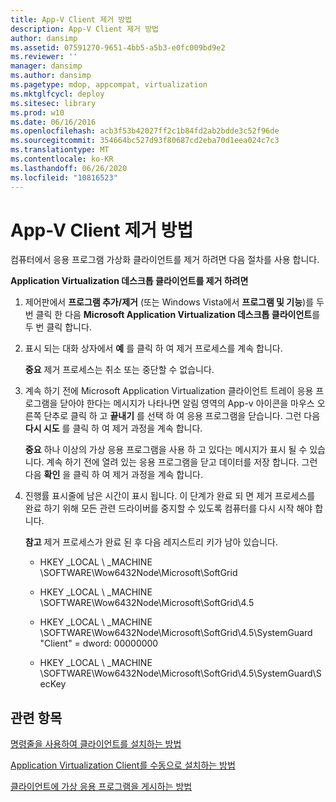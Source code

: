 ```yaml
---
title: App-V Client 제거 방법
description: App-V Client 제거 방법
author: dansimp
ms.assetid: 07591270-9651-4bb5-a5b3-e0fc009bd9e2
ms.reviewer: ''
manager: dansimp
ms.author: dansimp
ms.pagetype: mdop, appcompat, virtualization
ms.mktglfcycl: deploy
ms.sitesec: library
ms.prod: w10
ms.date: 06/16/2016
ms.openlocfilehash: acb3f53b42027ff2c1b84fd2ab2bdde3c52f96de
ms.sourcegitcommit: 354664bc527d93f80687cd2eba70d1eea024c7c3
ms.translationtype: MT
ms.contentlocale: ko-KR
ms.lasthandoff: 06/26/2020
ms.locfileid: "10816523"
---
```

# App-V Client 제거 방법


컴퓨터에서 응용 프로그램 가상화 클라이언트를 제거 하려면 다음 절차를 사용 합니다.

**Application Virtualization 데스크톱 클라이언트를 제거 하려면**

1.  제어판에서 **프로그램 추가/제거** (또는 Windows Vista에서 **프로그램 및 기능**)를 두 번 클릭 한 다음 **Microsoft Application Virtualization 데스크톱 클라이언트**를 두 번 클릭 합니다.

2.  표시 되는 대화 상자에서 **예** 를 클릭 하 여 제거 프로세스를 계속 합니다.

    **중요**  제거 프로세스는 취소 또는 중단할 수 없습니다.

     

3.  계속 하기 전에 Microsoft Application Virtualization 클라이언트 트레이 응용 프로그램을 닫아야 한다는 메시지가 나타나면 알림 영역의 App-v 아이콘을 마우스 오른쪽 단추로 클릭 하 고 **끝내기** 를 선택 하 여 응용 프로그램을 닫습니다. 그런 다음 **다시 시도** 를 클릭 하 여 제거 과정을 계속 합니다.

    **중요**  하나 이상의 가상 응용 프로그램을 사용 하 고 있다는 메시지가 표시 될 수 있습니다. 계속 하기 전에 열려 있는 응용 프로그램을 닫고 데이터를 저장 합니다. 그런 다음 **확인** 을 클릭 하 여 제거 과정을 계속 합니다.

     

4.  진행률 표시줄에 남은 시간이 표시 됩니다. 이 단계가 완료 되 면 제거 프로세스를 완료 하기 위해 모든 관련 드라이버를 중지할 수 있도록 컴퓨터를 다시 시작 해야 합니다.

    **참고**  제거 프로세스가 완료 된 후 다음 레지스트리 키가 남아 있습니다.

    -   HKEY _LOCAL \ _MACHINE \\SOFTWARE\\Wow6432Node\\Microsoft\\SoftGrid

    -   HKEY _LOCAL \ _MACHINE \\SOFTWARE\\Wow6432Node\\Microsoft\\SoftGrid\\4.5

    -   HKEY _LOCAL \ _MACHINE \\SOFTWARE\\Wow6432Node\\Microsoft\\SoftGrid\\4.5\\SystemGuard "Client" = dword: 00000000

    -   HKEY _LOCAL \ _MACHINE \\SOFTWARE\\Wow6432Node\\Microsoft\\SoftGrid\\4.5\\SystemGuard\\SecKey

     

## 관련 항목


[명령줄을 사용하여 클라이언트를 설치하는 방법](how-to-install-the-client-by-using-the-command-line-new.md)

[Application Virtualization Client를 수동으로 설치하는 방법](how-to-manually-install-the-application-virtualization-client.md)

[클라이언트에 가상 응용 프로그램을 게시하는 방법](how-to-publish-a-virtual-application-on-the-client.md)

 

 





